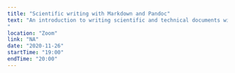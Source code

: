 ```yaml
---
title: "Scientific writing with Markdown and Pandoc"
text: "An introduction to writing scientific and technical documents with Markdown and managing document formats with Pandoc. 
"
location: "Zoom"
link: "NA"
date: "2020-11-26"
startTime: "19:00"
endTime: "20:00"
---
```

